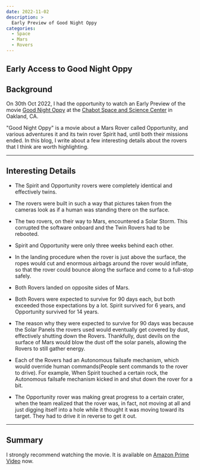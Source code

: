 ```yaml
---
date: 2022-11-02
description: >
  Early Preview of Good Night Oppy 
categories:
  - Space
  - Mars
  - Rovers
---
```


## Early Access to Good Night Oppy 

## Background

On 30th Oct 2022, I had the opportunity to watch an Early Preview of the movie [Good Night Oppy](https://en.wikipedia.org/wiki/Good_Night_Oppy) at the [Chabot Space and Science Center](https://chabotspace.org/) in Oakland, CA. 

"Good Night Oppy" is a movie about a Mars Rover called Opportunity, and various adventures it and its twin rover Spirit had, until both their missions ended. In this blog, I write about a few interesting details about the rovers that I think are worth highlighting. 

---

<!-- more -->

## Interesting Details

- The Spirit and Opportunity rovers were completely identical and effectively twins.

- The rovers were built in such a way that pictures taken from the cameras look as if a human was standing there on the surface.

- The two rovers, on their way to Mars, encountered a Solar Storm. This corrupted the software onboard and the Twin Rovers had to be rebooted.

- Spirit and Opportunity were only three weeks behind each other.

- In the landing procedure when the rover is just above the surface, the ropes would cut and enormous airbags around the rover would inflate, so that the rover could bounce along the surface and come to a full-stop safely.

- Both Rovers landed on opposite sides of Mars.

- Both Rovers were expected to survive for 90 days each, but both exceeded those expectations by a lot.  Spirit survived for 6 years, and Opportunity survived for 14 years.

- The reason why they were expected to survive for 90 days was because the Solar Panels the rovers used would eventually get covered by dust, effectively shutting down the Rovers.  Thankfully, dust devils on the surface of Mars would blow the dust off the solar panels, allowing the Rovers to still gather energy.

- Each of the Rovers had an Autonomous failsafe mechanism, which would override human commands(People sent commands to the rover to drive).  For example, When Spirit touched a certain rock, the Autonomous failsafe mechanism kicked in and shut down the rover for a bit.

- The Opportunity rover was making great progress to a certain crater, when the team realized that the rover was, in fact, not moving at all and just digging itself into a hole while it thought it was moving toward its target.  They had to drive it in reverse to get it out.


---
## Summary

I strongly recommend watching the movie. It is available on [Amazon Prime Video](https://www.amazon.com/Prime-Video/) now.
